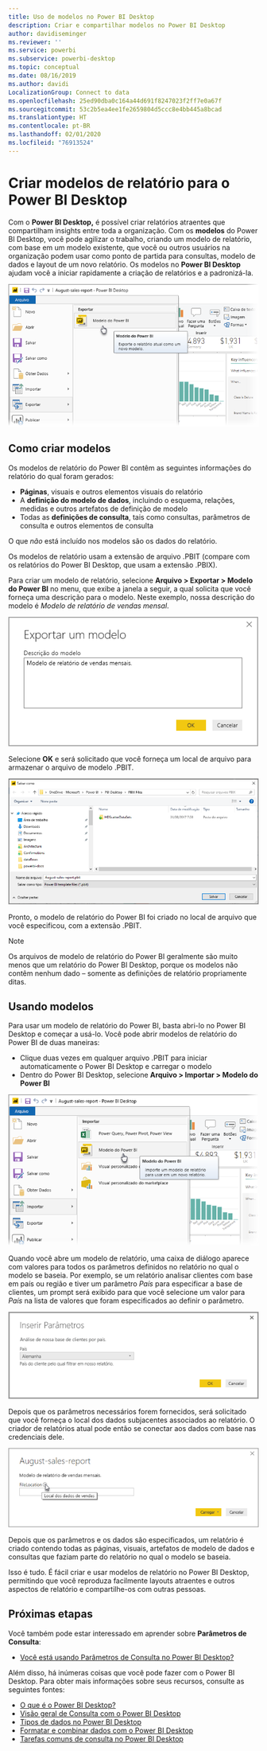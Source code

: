```yaml
---
title: Uso de modelos no Power BI Desktop
description: Criar e compartilhar modelos no Power BI Desktop
author: davidiseminger
ms.reviewer: ''
ms.service: powerbi
ms.subservice: powerbi-desktop
ms.topic: conceptual
ms.date: 08/16/2019
ms.author: davidi
LocalizationGroup: Connect to data
ms.openlocfilehash: 25ed90dba0c164a44d691f8247023f2ff7e0a67f
ms.sourcegitcommit: 53c2b5ea4ee1fe2659804d5ccc8e4bb445a8bcad
ms.translationtype: HT
ms.contentlocale: pt-BR
ms.lasthandoff: 02/01/2020
ms.locfileid: "76913524"
---
```

# <a name="create-report-templates-for-power-bi-desktop"></a>Criar modelos de relatório para o Power BI Desktop

Com o **Power BI Desktop,** é possível criar relatórios atraentes que compartilham insights entre toda a organização. Com os **modelos** do Power BI Desktop, você pode agilizar o trabalho, criando um modelo de relatório, com base em um modelo existente, que você ou outros usuários na organização podem usar como ponto de partida para consultas, modelo de dados e layout de um novo relatório. Os modelos no **Power BI Desktop** ajudam você a iniciar rapidamente a criação de relatórios e a padronizá-la.

![Exportar o relatório como um modelo](media/desktop-templates/desktop-templates-01.png)

## <a name="creating-templates"></a>Como criar modelos

Os modelos de relatório do Power BI contêm as seguintes informações do relatório do qual foram gerados:

* **Páginas**, visuais e outros elementos visuais do relatório
* A **definição do modelo de dados**, incluindo o esquema, relações, medidas e outros artefatos de definição de modelo
* Todas as **definições de consulta**, tais como consultas, parâmetros de consulta e outros elementos de consulta

O que *não* está incluído nos modelos são os dados do relatório. 

Os modelos de relatório usam a extensão de arquivo .PBIT (compare com os relatórios do Power BI Desktop, que usam a extensão .PBIX). 

Para criar um modelo de relatório, selecione **Arquivo > Exportar > Modelo do Power BI** no menu, que exibe a janela a seguir, a qual solicita que você forneça uma descrição para o modelo. Neste exemplo, nossa descrição do modelo é *Modelo de relatório de vendas mensal*.

![Caixa de diálogo de descrição Exportar modelo](media/desktop-templates/desktop-templates-02.png)

Selecione **OK** e será solicitado que você forneça um local de arquivo para armazenar o arquivo de modelo .PBIT.

![Local do modelo](media/desktop-templates/desktop-templates-03.png)

Pronto, o modelo de relatório do Power BI foi criado no local de arquivo que você especificou, com a extensão .PBIT.

> [!NOTE]
> Os arquivos de modelo de relatório do Power BI geralmente são muito menos que um relatório do Power BI Desktop, porque os modelos não contêm nenhum dado – somente as definições de relatório propriamente ditas. 

## <a name="using-templates"></a>Usando modelos

Para usar um modelo de relatório do Power BI, basta abri-lo no Power BI Desktop e começar a usá-lo. Você pode abrir modelos de relatório do Power BI de duas maneiras:

* Clique duas vezes em qualquer arquivo .PBIT para iniciar automaticamente o Power BI Desktop e carregar o modelo
* Dentro do Power BI Desktop, selecione **Arquivo > Importar > Modelo do Power BI**

![Importar um modelo](media/desktop-templates/desktop-templates-04.png)

Quando você abre um modelo de relatório, uma caixa de diálogo aparece com valores para todos os parâmetros definidos no relatório no qual o modelo se baseia. Por exemplo, se um relatório analisar clientes com base em país ou região e tiver um parâmetro *País* para especificar a base de clientes, um prompt será exibido para que você selecione um valor para *País* na lista de valores que foram especificados ao definir o parâmetro. 

![Especificar parâmetros para um modelo](media/desktop-templates/desktop-templates-05a.png)

Depois que os parâmetros necessários forem fornecidos, será solicitado que você forneça o local dos dados subjacentes associados ao relatório. O criador de relatórios atual pode então se conectar aos dados com base nas credenciais dele.

![Especificar o local dos dados para um modelo](media/desktop-templates/desktop-templates-05.png)

Depois que os parâmetros e os dados são especificados, um relatório é criado contendo todas as páginas, visuais, artefatos de modelo de dados e consultas que faziam parte do relatório no qual o modelo se baseia. 

Isso é tudo. É fácil criar e usar modelos de relatório no Power BI Desktop, permitindo que você reproduza facilmente layouts atraentes e outros aspectos de relatório e compartilhe-os com outras pessoas.

## <a name="next-steps"></a>Próximas etapas
Você também pode estar interessado em aprender sobre **Parâmetros de Consulta**:
* [Você está usando Parâmetros de Consulta no Power BI Desktop?](https://docs.microsoft.com/power-query/power-query-query-parameters)

Além disso, há inúmeras coisas que você pode fazer com o Power BI Desktop. Para obter mais informações sobre seus recursos, consulte as seguintes fontes:

* [O que é o Power BI Desktop?](desktop-what-is-desktop.md)
* [Visão geral de Consulta com o Power BI Desktop](desktop-query-overview.md)
* [Tipos de dados no Power BI Desktop](desktop-data-types.md)
* [Formatar e combinar dados com o Power BI Desktop](desktop-shape-and-combine-data.md)
* [Tarefas comuns de consulta no Power BI Desktop](desktop-common-query-tasks.md)    
